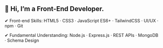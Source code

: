 ## 👋 Hi, I’m a Front-End Developer.

✔ Front-end Skills: HTML5 · CSS3 · JavaScript ES6+ · TailwindCSS · UI/UX · npm · Git 

✔ Fundamental Understanding: Node.js · Express.js · REST APIs · MongoDB · Schema Design

